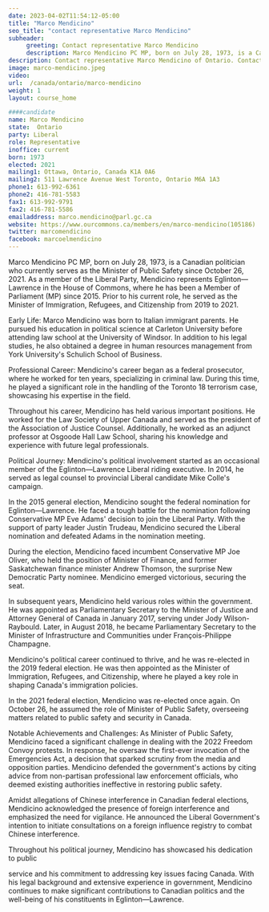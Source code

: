```yaml
---
date: 2023-04-02T11:54:12-05:00
title: "Marco Mendicino"
seo_title: "contact representative Marco Mendicino"
subheader:
     greeting: Contact representative Marco Mendicino
     description: Marco Mendicino PC MP, born on July 28, 1973, is a Canadian politician who currently serves as the Minister of Public Safety since October 26, 2021.
description: Contact representative Marco Mendicino of Ontario. Contact information for Marco Mendicino includes email address, phone number, and mailing address.
image: marco-mendicino.jpeg
video:
url:  /canada/ontario/marco-mendicino
weight: 1
layout: course_home

####candidate
name: Marco Mendicino
state:	Ontario
party: Liberal
role: Representative
inoffice: current
born: 1973
elected: 2021
mailing1: Ottawa, Ontario, Canada K1A 0A6
mailing2: 511 Lawrence Avenue West Toronto, Ontario M6A 1A3
phone1: 613-992-6361
phone2: 416-781-5583
fax1: 613-992-9791
fax2: 416-781-5586
emailaddress: marco.mendicino@parl.gc.ca
website: https://www.ourcommons.ca/members/en/marco-mendicino(105186)
twitter: marcomendicino
facebook: marcoelmendicino
---
```


Marco Mendicino PC MP, born on July 28, 1973, is a Canadian politician who currently serves as the Minister of Public Safety since October 26, 2021. As a member of the Liberal Party, Mendicino represents Eglinton—Lawrence in the House of Commons, where he has been a Member of Parliament (MP) since 2015. Prior to his current role, he served as the Minister of Immigration, Refugees, and Citizenship from 2019 to 2021.

Early Life:
Marco Mendicino was born to Italian immigrant parents. He pursued his education in political science at Carleton University before attending law school at the University of Windsor. In addition to his legal studies, he also obtained a degree in human resources management from York University's Schulich School of Business.

Professional Career:
Mendicino's career began as a federal prosecutor, where he worked for ten years, specializing in criminal law. During this time, he played a significant role in the handling of the Toronto 18 terrorism case, showcasing his expertise in the field.

Throughout his career, Mendicino has held various important positions. He worked for the Law Society of Upper Canada and served as the president of the Association of Justice Counsel. Additionally, he worked as an adjunct professor at Osgoode Hall Law School, sharing his knowledge and experience with future legal professionals.

Political Journey:
Mendicino's political involvement started as an occasional member of the Eglinton—Lawrence Liberal riding executive. In 2014, he served as legal counsel to provincial Liberal candidate Mike Colle's campaign.

In the 2015 general election, Mendicino sought the federal nomination for Eglinton—Lawrence. He faced a tough battle for the nomination following Conservative MP Eve Adams' decision to join the Liberal Party. With the support of party leader Justin Trudeau, Mendicino secured the Liberal nomination and defeated Adams in the nomination meeting.

During the election, Mendicino faced incumbent Conservative MP Joe Oliver, who held the position of Minister of Finance, and former Saskatchewan finance minister Andrew Thomson, the surprise New Democratic Party nominee. Mendicino emerged victorious, securing the seat.

In subsequent years, Mendicino held various roles within the government. He was appointed as Parliamentary Secretary to the Minister of Justice and Attorney General of Canada in January 2017, serving under Jody Wilson-Raybould. Later, in August 2018, he became Parliamentary Secretary to the Minister of Infrastructure and Communities under François-Philippe Champagne.

Mendicino's political career continued to thrive, and he was re-elected in the 2019 federal election. He was then appointed as the Minister of Immigration, Refugees, and Citizenship, where he played a key role in shaping Canada's immigration policies.

In the 2021 federal election, Mendicino was re-elected once again. On October 26, he assumed the role of Minister of Public Safety, overseeing matters related to public safety and security in Canada.

Notable Achievements and Challenges:
As Minister of Public Safety, Mendicino faced a significant challenge in dealing with the 2022 Freedom Convoy protests. In response, he oversaw the first-ever invocation of the Emergencies Act, a decision that sparked scrutiny from the media and opposition parties. Mendicino defended the government's actions by citing advice from non-partisan professional law enforcement officials, who deemed existing authorities ineffective in restoring public safety.

Amidst allegations of Chinese interference in Canadian federal elections, Mendicino acknowledged the presence of foreign interference and emphasized the need for vigilance. He announced the Liberal Government's intention to initiate consultations on a foreign influence registry to combat Chinese interference.

Throughout his political journey, Mendicino has showcased his dedication to public

 service and his commitment to addressing key issues facing Canada. With his legal background and extensive experience in government, Mendicino continues to make significant contributions to Canadian politics and the well-being of his constituents in Eglinton—Lawrence.
